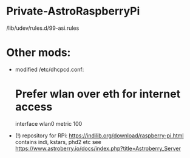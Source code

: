 # Private-AstroRaspberryPi

/lib/udev/rules.d/99-asi.rules

# Other mods:
- modified /etc/dhcpcd.conf:
	# Prefer wlan over eth for internet access
	interface wlan0
	metric 100

- (!) repository for RPi: https://indilib.org/download/raspberry-pi.html
	contains indi, kstars, phd2 etc
	see https://www.astroberry.io/docs/index.php?title=Astroberry_Server